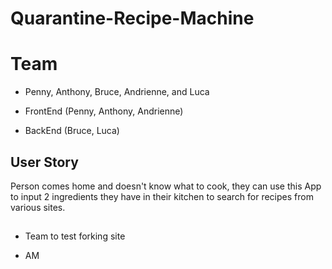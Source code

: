 # Quarantine-Recipe-Machine

# Team
  - Penny, Anthony, Bruce, Andrienne, and Luca
  
  - FrontEnd (Penny, Anthony, Andrienne)
  - BackEnd (Bruce, Luca)
  
 ## User Story
 
 Person comes home and doesn't know what to cook, they can use this App to input 2 ingredients they have in their kitchen to search for recipes from various sites.
 
 ##

 - Team to test forking site

 - AM
